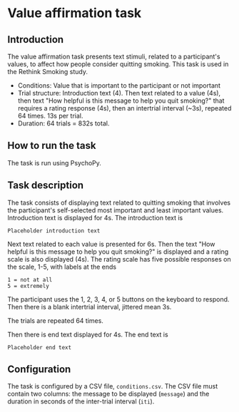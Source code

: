 # Value affirmation task

## Introduction

The value affirmation task presents text stimuli, related to a participant's
values, to affect how people consider quitting smoking.
This task is used in the Rethink Smoking study.

- Conditions: Value that is important to the participant or not important
- Trial structure: Introduction text (4). Then text related to a value (4s),
then text "How helpful is this message to help you quit smoking?"
that requires a rating response (4s), then an intertrial interval (~3s),
repeated 64 times. 13s per trial.
- Duration: 64 trials = 832s total.

## How to run the task

The task is run using PsychoPy.

## Task description

The task consists of displaying text related to quitting smoking that involves
the participant's self-selected most important and least important values.
Introduction text is displayed for 4s. The introduction text is
```
Placeholder introduction text
```
Next text related to each value is presented for 6s.
Then the text "How helpful is this message to help you quit smoking?" is
displayed and a rating scale is also displayed (4s). The rating scale has five
possible responses on the scale, 1-5, with labels at the ends
```
1 = not at all
5 = extremely
```
The participant uses the 1, 2, 3, 4, or 5 buttons on the keyboard to respond.
Then there is a blank intertrial interval, jittered mean 3s.

The trials are repeated 64 times.

Then there is end text displayed for 4s. The end text is
```
Placeholder end text
```

## Configuration

The task is configured by a CSV file, `conditions.csv`.
The CSV file must contain two columns: the message to be displayed (`message`)
and the duration in seconds of the inter-trial interval (`iti`).